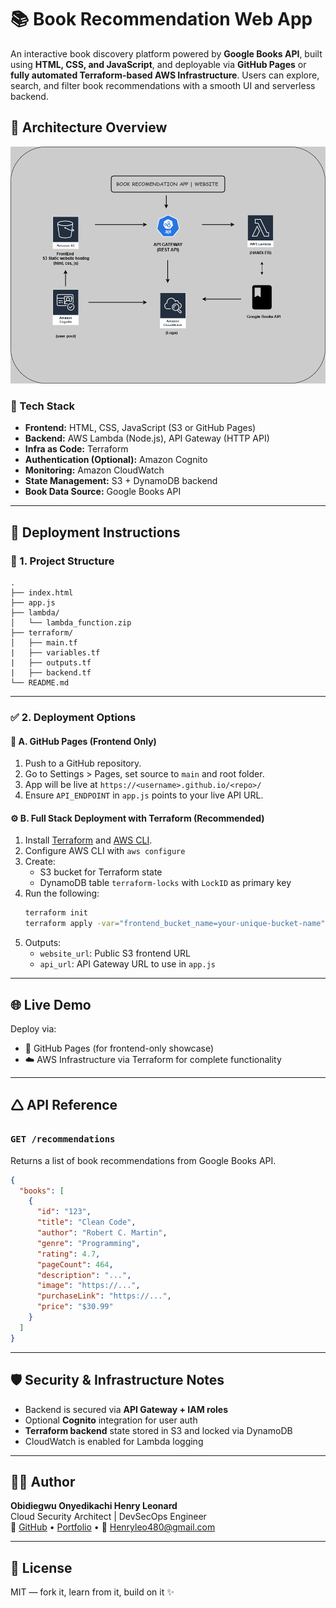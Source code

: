 # 📚 Book Recommendation Web App

An interactive book discovery platform powered by **Google Books API**, built using **HTML, CSS, and JavaScript**, and deployable via **GitHub Pages** or **fully automated Terraform-based AWS Infrastructure**. Users can explore, search, and filter book recommendations with a smooth UI and serverless backend.

## 🔧 Architecture Overview

![Architecture Diagram](Book-recommendation-app.drawio.png)

### 🔹 Tech Stack

- **Frontend:** HTML, CSS, JavaScript (S3 or GitHub Pages)
- **Backend:** AWS Lambda (Node.js), API Gateway (HTTP API)
- **Infra as Code:** Terraform
- **Authentication (Optional):** Amazon Cognito
- **Monitoring:** Amazon CloudWatch
- **State Management:** S3 + DynamoDB backend
- **Book Data Source:** Google Books API

---

## 🚀 Deployment Instructions

### 📁 1. Project Structure

```
.
├── index.html
├── app.js
├── lambda/
│   └── lambda_function.zip
├── terraform/
│   ├── main.tf
|   ├── variables.tf
|   ├── outputs.tf
|   ├── backend.tf
└── README.md
```

---

### ✅ 2. Deployment Options

#### 📲 A. GitHub Pages (Frontend Only)
1. Push to a GitHub repository.
2. Go to Settings > Pages, set source to `main` and root folder.
3. App will be live at `https://<username>.github.io/<repo>/`
4. Ensure `API_ENDPOINT` in `app.js` points to your live API URL.

#### ⚙️ B. Full Stack Deployment with Terraform (Recommended)
1. Install [Terraform](https://terraform.io) and [AWS CLI](https://aws.amazon.com/cli/).
2. Configure AWS CLI with `aws configure`
3. Create:
   - S3 bucket for Terraform state
   - DynamoDB table `terraform-locks` with `LockID` as primary key
4. Run the following:
   ```bash
   terraform init
   terraform apply -var="frontend_bucket_name=your-unique-bucket-name"
   ```
5. Outputs:
   - `website_url`: Public S3 frontend URL
   - `api_url`: API Gateway URL to use in `app.js`

---

## 🌐 Live Demo

Deploy via:
- 🔗 GitHub Pages (for frontend-only showcase)
- ☁️ AWS Infrastructure via Terraform for complete functionality

---

## 🛆 API Reference

### `GET /recommendations`

Returns a list of book recommendations from Google Books API.

```json
{
  "books": [
    {
      "id": "123",
      "title": "Clean Code",
      "author": "Robert C. Martin",
      "genre": "Programming",
      "rating": 4.7,
      "pageCount": 464,
      "description": "...",
      "image": "https://...",
      "purchaseLink": "https://...",
      "price": "$30.99"
    }
  ]
}
```

---

## 🛡️ Security & Infrastructure Notes

- Backend is secured via **API Gateway + IAM roles**
- Optional **Cognito** integration for user auth
- **Terraform backend** state stored in S3 and locked via DynamoDB
- CloudWatch is enabled for Lambda logging

---

## 👨‍💻 Author

**Obidiegwu Onyedikachi Henry Leonard**  
Cloud Security Architect | DevSecOps Engineer  
🔗 [GitHub](https://github.com/LeonardKachi) • [Portfolio](https://leonardkachi.github.io/Portfolio-website) • 📧 Henryleo480@gmail.com

---

## 📜 License

MIT — fork it, learn from it, build on it ✨
